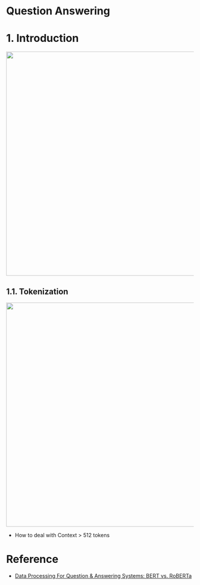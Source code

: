 # Question Answering
  
# 1. Introduction
<p align="center"><img width="600px" src="https://user-images.githubusercontent.com/64508435/180697532-caf90968-0207-44d0-b4b0-14318bd82411.png"></p>

## 1.1. Tokenization
<p align="center"><img width="600px" src="https://user-images.githubusercontent.com/64508435/180697840-aa8ccf70-5098-446a-8513-3244ecc6cc05.png"></p>

- How to deal with Context > 512 tokens


# Reference
- [Data Processing For Question & Answering Systems: BERT vs. RoBERTa](https://www.youtube.com/watch?v=6a6L_9USZxg)
